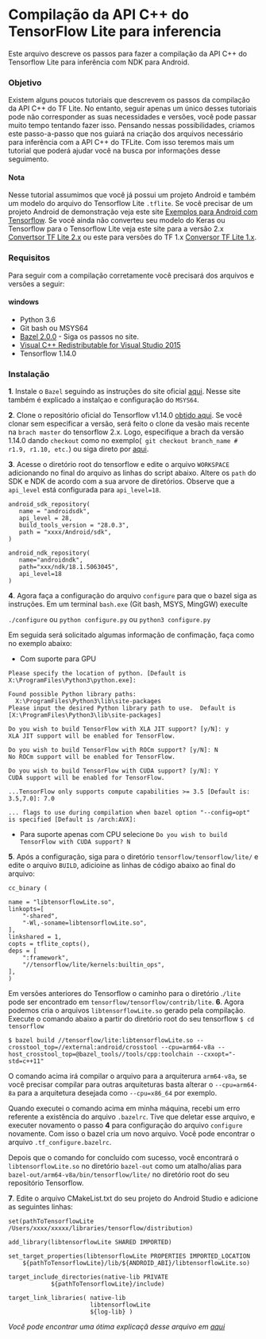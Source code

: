 # Compilação da API C++ do TensorFlow Lite para inferencia
Este arquivo descreve os passos para fazer a compilação da API C++ do Tensorflow Lite para  inferência com NDK para Android.

### Objetivo
Existem alguns poucos tutoriais que descrevem os passos da compilação da API C++ do TF Lite. No entanto, seguir apenas um único desses tutoriais pode não corresponder as suas necessidades e versões, você pode passar muito tempo tentando fazer isso. Pensando nessas possibilidades, criamos este passo-a-passo que nos guiará na criação dos arquivos necessário para inferência com a API C++ do TFLite. Com isso teremos mais um tutorial que poderá ajudar você na busca por informações desse seguimento.

#### Nota
Nesse tutorial assumimos que você já possui um projeto Android e também um modelo do arquivo do Tensorflow Lite ```.tflite```.
Se você precisar de um projeto Android de demonstração veja este site [Exemplos para Android com Tensorflow](https://github.com/tensorflow/examples/blob/master/lite/examples/image_classification/android/README.md). Se você ainda não converteu seu modelo do Keras ou Tensorflow para o Tensorflow Lite veja este site para a versão 2.x [Convertsor TF Lite 2.x](https://www.tensorflow.org/lite/convert) ou este para versões do TF 1.x [Conversor TF Lite 1.x](https://github.com/tensorflow/tensorflow/blob/master/tensorflow/lite/g3doc/r1/convert/python_api.md).

### Requisitos
Para seguir com a compilação corretamente você precisará dos arquivos e versões a seguir:
#### windows
* Python 3.6
* Git bash ou MSYS64
* [Bazel 2.0.0](https://docs.bazel.build/versions/master/install-windows.html) - Siga os passos no site.
* [Visual C++ Redistributable for Visual Studio 2015](https://www.microsoft.com/en-us/download/details.aspx?id=48145)
* Tensorflow 1.14.0

### Instalação
__1__. 
Instale o ```Bazel``` seguindo as instruções do site oficial [aqui](https://docs.bazel.build/versions/master/install-windows.html). Nesse site também é explicado a instalçao e configuração do ```MSYS64```.

__2__. 
Clone o repositório oficial do Tensorflow v1.14.0 [obtido aqui](https://github.com/tensorflow/tensorflow/releases/tag/v1.14.0). Se você clonar sem especificar a versão, será feito o clone da vesão mais recente na ```brach master``` do tensorflow 2.x. Logo, especifique a brach da versão 1.14.0 dando ```checkout``` como no exemplo(``` git checkout branch_name # r1.9, r1.10, etc.```) ou siga direto por [aqui](https://github.com/tensorflow/tensorflow/releases/tag/v1.14.0).

__3__. 
Acesse o diretório root do tensorflow e edite o arquivo ```WORKSPACE``` adicionando no final do arquivo as linhas do script abaixo. Altere os ```path``` do SDK e NDK de acordo com a sua arvore de diretórios. Observe que a ```api_level``` está configurada para ```api_level=18```. 
```
android_sdk_repository(
   name = "androidsdk",
   api_level = 28,
   build_tools_version = "28.0.3",
   path = "xxxx/Android/sdk",
)

android_ndk_repository(
   name="androidndk",
   path="xxx/ndk/18.1.5063045",
   api_level=18
)
```
__4__. 
Agora faça a configuração do arquivo ```configure``` para que o bazel siga as instruções. Em um terminal ```bash.exe``` (Git bash, MSYS, MingGW) execulte 

```./configure``` ou
```python configure.py``` ou
```python3 configure.py``` 

Em seguida será solicitado algumas informação de confimação, faça como no exemplo abaixo:
* Com suporte para GPU
```
Please specify the location of python. [Default is X:\ProgramFiles\Python3\python.exe]:

Found possible Python library paths:
  X:\ProgramFiles\Python3\lib\site-packages
Please input the desired Python library path to use.  Default is [X:\ProgramFiles\Python3\lib\site-packages]

Do you wish to build TensorFlow with XLA JIT support? [y/N]: y
XLA JIT support will be enabled for TensorFlow.

Do you wish to build TensorFlow with ROCm support? [y/N]: N
No ROCm support will be enabled for TensorFlow.

Do you wish to build TensorFlow with CUDA support? [y/N]: Y
CUDA support will be enabled for TensorFlow.

...TensorFlow only supports compute capabilities >= 3.5 [Default is: 3.5,7.0]: 7.0

... flags to use during compilation when bazel option "--config=opt" is specified [Default is /arch:AVX]:
```
* Para suporte apenas com CPU selecione 
```Do you wish to build TensorFlow with CUDA support? N```

__5__.
Após a configuração, siga para o diretório ```tensorflow/tensorflow/lite/``` e edite o arquivo ```BUILD```, adicioine as linhas de código abaixo ao final do arquivo:
```
cc_binary (

name = "libtensorflowLite.so",
linkopts=[
    "-shared", 
    "-Wl,-soname=libtensorflowLite.so",
],
linkshared = 1,
copts = tflite_copts(),
deps = [
    ":framework",
    "//tensorflow/lite/kernels:builtin_ops",
],
)
```
Em versões anteriores do Tensorflow o caminho para o diretório .```/lite``` pode ser encontrado em ```tensorflow/tensorflow/contrib/lite```.
__6__. 
Agora podemos cria o arquivos ```libtensorflowLite.so``` gerado pela compilação.
Execute o comando abaixo a partir do diretório root do seu tensorflow
```$ cd tensorflow ```

```$ bazel build //tensorflow/lite:libtensorflowLite.so --crosstool_top=//external:android/crosstool --cpu=arm64-v8a --host_crosstool_top=@bazel_tools//tools/cpp:toolchain --cxxopt="-std=c++11"```

O comando acima irá compilar o arquivo para a arquiterura ```arm64-v8a```, se você precisar compilar para outras arquiteturas basta alterar o ```--cpu=arm64-8a``` para a arquitetura desejada como ```--cpu=x86_64``` por exemplo.

Quando executei o comando acima em minha máquina, recebi um erro referente a existência do arquivo ```.bazelrc```. Tive que deletar esse arquivo, e executer novamento o passo __4__ para configuração do arquivo ```configure``` novamente. Com isso o bazel cria um novo arquivo. Você pode encontrar o arquivo ```.tf_configure.bazelrc```.

Depois que o comando for concluído com sucesso, você encontrará o ```libtensorflowLite.so``` no diretório ```bazel-out``` como um atalho/alias para ```bazel-out/arm64-v8a/bin/tensorflow/lite/``` no diretório root do seu repositório Tensorflow.

__7__.
Edite o arquivo CMakeList.txt do seu projeto do Android Studio e adicione as seguintes linhas:
```
set(pathToTensorflowLite /Users/xxxx/xxxxx/libraries/tensorflow/distribution)

add_library(libtensorflowLite SHARED IMPORTED)

set_target_properties(libtensorflowLite PROPERTIES IMPORTED_LOCATION
    ${pathToTensorflowLite}/lib/${ANDROID_ABI}/libtensorflowLite.so)

target_include_directories(native-lib PRIVATE
            ${pathToTensorflowLite}/include)

target_link_libraries( native-lib
                       libtensorflowLite
                       ${log-lib} )
```
*Você pode encontrar uma ótima explicaçã desse arquivo em [aqui](https://stackoverflow.com/questions/49834875/problems-with-using-tensorflow-lite-c-api-in-android-studio-project)*
